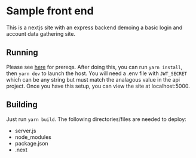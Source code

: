 # Sample front end

This is a nextjs site with an express backend demoing a basic login and account data gathering site.


## Running

Please see [here](../README.md) for prereqs.  After doing this, you can run `yarn install`, then `yarn dev` to launch the host.
You will need a .env file with `JWT_SECRET` which can be any string but must match the analagous value in the api project.
Once you have this setup, you can view the site at localhost:5000.


## Building

Just run `yarn build`.  The following directories/files are needed to deploy:

- server.js
- node_modules
- package.json
- .next